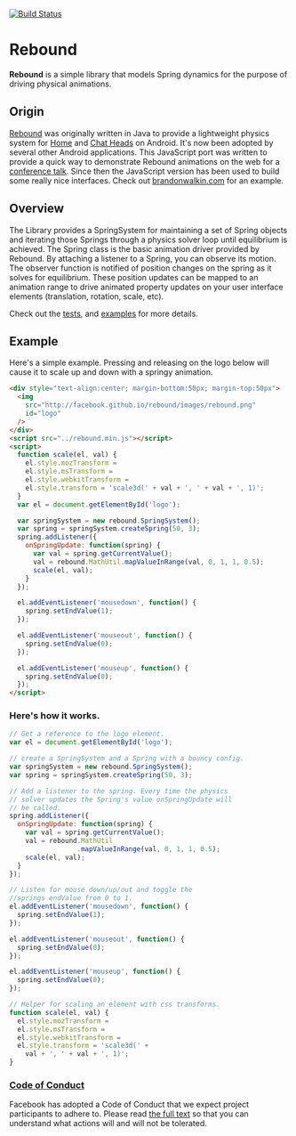 [![Build
Status](https://travis-ci.org/facebook/rebound-js.svg?branch=master)](https://travis-ci.org/facebook/rebound-js)

# Rebound
**Rebound** is a simple library that models Spring dynamics for the
purpose of driving physical animations.

## Origin
[Rebound](http://facebook.github.io/rebound) was originally written
in Java to provide a lightweight physics system for
[Home](https://play.google.com/store/apps/details?id=com.facebook.home) and
[Chat Heads](https://play.google.com/store/apps/details?id=com.facebook.orca)
on Android. It's now been adopted by several other Android
applications. This JavaScript port was written to provide a quick
way to demonstrate Rebound animations on the web for a
[conference talk](https://www.youtube.com/watch?v=s5kNm-DgyjY). Since then
the JavaScript version has been used to build some really nice interfaces.
Check out [brandonwalkin.com](http://brandonwalkin.com) for an
example.

## Overview
The Library provides a SpringSystem for maintaining a set of Spring
objects and iterating those Springs through a physics solver loop
until equilibrium is achieved. The Spring class is the basic
animation driver provided by Rebound. By attaching a listener to
a Spring, you can observe its motion. The observer function is
notified of position changes on the spring as it solves for
equilibrium. These position updates can be mapped to an animation
range to drive animated property updates on your user interface
elements (translation, rotation, scale, etc).

Check out the
[tests](http://facebook.github.io/rebound-js/browser_test/index.html), and
[examples](http://facebook.github.io/rebound-js/examples) for more details.

## Example
Here's a simple example. Pressing and releasing on the logo below
will cause it to scale up and down with a springy animation.

```html
<div style="text-align:center; margin-bottom:50px; margin-top:50px">
  <img
    src="http://facebook.github.io/rebound/images/rebound.png"
    id="logo"
  />
</div>
<script src="../rebound.min.js"></script>
<script>
  function scale(el, val) {
    el.style.mozTransform =
    el.style.msTransform =
    el.style.webkitTransform =
    el.style.transform = 'scale3d(' + val + ', ' + val + ', 1)';
  }
  var el = document.getElementById('logo');

  var springSystem = new rebound.SpringSystem();
  var spring = springSystem.createSpring(50, 3);
  spring.addListener({
    onSpringUpdate: function(spring) {
      var val = spring.getCurrentValue();
      val = rebound.MathUtil.mapValueInRange(val, 0, 1, 1, 0.5);
      scale(el, val);
    }
  });

  el.addEventListener('mousedown', function() {
    spring.setEndValue(1);
  });

  el.addEventListener('mouseout', function() {
    spring.setEndValue(0);
  });

  el.addEventListener('mouseup', function() {
    spring.setEndValue(0);
  });
</script>
```

### Here's how it works.

```js
// Get a reference to the logo element.
var el = document.getElementById('logo');

// create a SpringSystem and a Spring with a bouncy config.
var springSystem = new rebound.SpringSystem();
var spring = springSystem.createSpring(50, 3);

// Add a listener to the spring. Every time the physics
// solver updates the Spring's value onSpringUpdate will
// be called.
spring.addListener({
  onSpringUpdate: function(spring) {
    var val = spring.getCurrentValue();
    val = rebound.MathUtil
                 .mapValueInRange(val, 0, 1, 1, 0.5);
    scale(el, val);
  }
});

// Listen for mouse down/up/out and toggle the
//springs endValue from 0 to 1.
el.addEventListener('mousedown', function() {
  spring.setEndValue(1);
});

el.addEventListener('mouseout', function() {
  spring.setEndValue(0);
});

el.addEventListener('mouseup', function() {
  spring.setEndValue(0);
});

// Helper for scaling an element with css transforms.
function scale(el, val) {
  el.style.mozTransform =
  el.style.msTransform =
  el.style.webkitTransform =
  el.style.transform = 'scale3d(' +
    val + ', ' + val + ', 1)';
}
```

### [Code of Conduct](https://code.facebook.com/codeofconduct)

Facebook has adopted a Code of Conduct that we expect project participants to adhere to. Please read [the full text](https://code.facebook.com/codeofconduct) so that you can understand what actions will and will not be tolerated.

